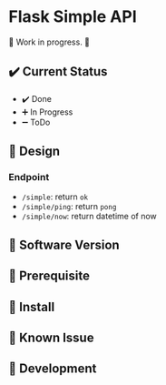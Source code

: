 # Flask Simple API

:construction: Work in progress. :construction:



## :heavy_check_mark: Current Status

- :heavy_check_mark: Done
- :heavy_plus_sign: In Progress
- :heavy_minus_sign: ToDo

## :art: Design

### Endpoint

- `/simple`: return `ok`
- `/simple/ping`: return `pong`
- `/simple/now`: return datetime of now

## :bookmark: Software Version

## :pushpin: Prerequisite

## :rocket: Install

## :bug: Known Issue

## :hammer: Development

